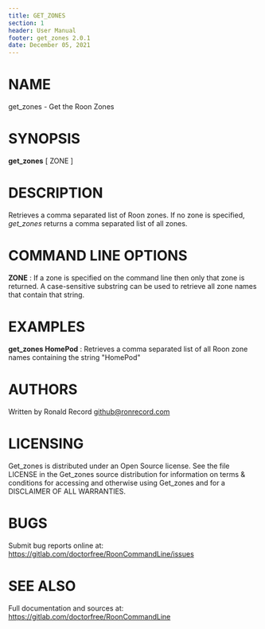 ```yaml
---
title: GET_ZONES
section: 1
header: User Manual
footer: get_zones 2.0.1
date: December 05, 2021
---
```

# NAME
get_zones - Get the Roon Zones

# SYNOPSIS
**get_zones** [ ZONE ]

# DESCRIPTION
Retrieves a comma separated list of Roon zones. If no zone is specified, *get_zones* returns a comma separated list of all zones.

# COMMAND LINE OPTIONS
**ZONE**
: If a zone is specified on the command line then only that zone is returned. A case-sensitive substring can be used to retrieve all zone names that contain that string.

# EXAMPLES
**get_zones HomePod**
: Retrieves a comma separated list of all Roon zone names containing the string "HomePod"

# AUTHORS
Written by Ronald Record github@ronrecord.com

# LICENSING
Get_zones is distributed under an Open Source license.
See the file LICENSE in the Get_zones source distribution
for information on terms &amp; conditions for accessing and
otherwise using Get_zones and for a DISCLAIMER OF ALL WARRANTIES.

# BUGS
Submit bug reports online at: https://gitlab.com/doctorfree/RoonCommandLine/issues

# SEE ALSO
Full documentation and sources at: https://gitlab.com/doctorfree/RoonCommandLine

